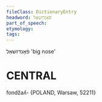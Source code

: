 ```yaml
---
fileClass: DictionaryEntry
headword: פֿאָנדזשאַל
part_of_speech: 
etymology: 
tags: 
---
```

פֿאָנדזשאַל
'big nose'

CENTRAL
========

fondžaʎ- {POLAND, Warsaw, 52211}